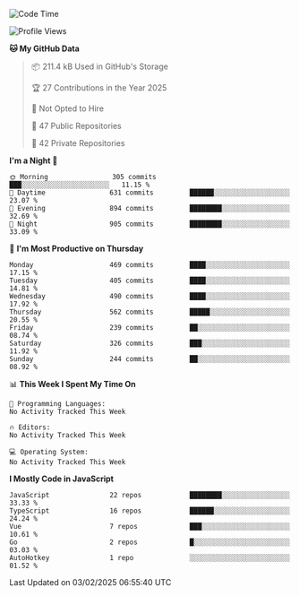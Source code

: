 <!--START_SECTION:waka-->
![Code Time](http://img.shields.io/badge/Code%20Time-905%20hrs%2011%20mins-blue)

![Profile Views](http://img.shields.io/badge/Profile%20Views-1-blue)

**🐱 My GitHub Data** 

> 📦 211.4 kB Used in GitHub's Storage 
 > 
> 🏆 27 Contributions in the Year 2025
 > 
> 🚫 Not Opted to Hire
 > 
> 📜 47 Public Repositories 
 > 
> 🔑 42 Private Repositories 
 > 
**I'm a Night 🦉** 

```text
🌞 Morning                305 commits         ███░░░░░░░░░░░░░░░░░░░░░░   11.15 % 
🌆 Daytime                631 commits         ██████░░░░░░░░░░░░░░░░░░░   23.07 % 
🌃 Evening                894 commits         ████████░░░░░░░░░░░░░░░░░   32.69 % 
🌙 Night                  905 commits         ████████░░░░░░░░░░░░░░░░░   33.09 % 
```
📅 **I'm Most Productive on Thursday** 

```text
Monday                   469 commits         ████░░░░░░░░░░░░░░░░░░░░░   17.15 % 
Tuesday                  405 commits         ████░░░░░░░░░░░░░░░░░░░░░   14.81 % 
Wednesday                490 commits         ████░░░░░░░░░░░░░░░░░░░░░   17.92 % 
Thursday                 562 commits         █████░░░░░░░░░░░░░░░░░░░░   20.55 % 
Friday                   239 commits         ██░░░░░░░░░░░░░░░░░░░░░░░   08.74 % 
Saturday                 326 commits         ███░░░░░░░░░░░░░░░░░░░░░░   11.92 % 
Sunday                   244 commits         ██░░░░░░░░░░░░░░░░░░░░░░░   08.92 % 
```


📊 **This Week I Spent My Time On** 

```text
💬 Programming Languages: 
No Activity Tracked This Week

🔥 Editors: 
No Activity Tracked This Week

💻 Operating System: 
No Activity Tracked This Week
```

**I Mostly Code in JavaScript** 

```text
JavaScript               22 repos            ████████░░░░░░░░░░░░░░░░░   33.33 % 
TypeScript               16 repos            ██████░░░░░░░░░░░░░░░░░░░   24.24 % 
Vue                      7 repos             ███░░░░░░░░░░░░░░░░░░░░░░   10.61 % 
Go                       2 repos             █░░░░░░░░░░░░░░░░░░░░░░░░   03.03 % 
AutoHotkey               1 repo              ░░░░░░░░░░░░░░░░░░░░░░░░░   01.52 % 
```




 Last Updated on 03/02/2025 06:55:40 UTC
<!--END_SECTION:waka-->

